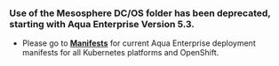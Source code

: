 ### Use of the Mesosphere DC/OS folder has been deprecated, starting with Aqua Enterprise Version 5.3.

* Please go to [**Manifests**](https://github.com/aquasecurity/deployments/tree/6.0/orchestrators/kubernetes/manifests) for current Aqua Enterprise deployment manifests for all Kubernetes platforms and OpenShift.
